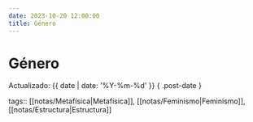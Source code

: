```yaml
---
date: 2023-10-20 12:00:00
title: Género
---
```


# Género

Actualizado: {{ date | date: '%Y-%m-%d' }} { .post-date }

tags:: [[notas/Metafísica|Metafísica]], [[notas/Feminismo|Feminismo]], [[notas/Estructura|Estructura]]
